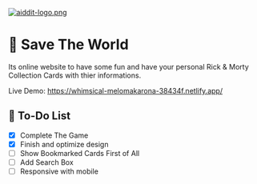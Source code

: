 [![aiddit-logo.png](https://external-content.duckduckgo.com/iu/?u=https%3A%2F%2Ftecake.com%2Fwp-content%2Fuploads%2F2020%2F10%2Fpos.jpg&f=1&nofb=1&ipt=b8fea6499f07abd72a4753fcb9b1d44d89e7263ac4b9546b3c29fc358260be15&ipo=images)](https://postimg.cc/SXPL97JD)
# 🤖 Save The World

Its online website to have some fun and have your personal Rick & Morty Collection Cards with thier informations.

Live Demo: https://whimsical-melomakarona-38434f.netlify.app/

## 🚀 To-Do List

- [x]  Complete The Game
- [x]  Finish and optimize design
- [ ]  Show Bookmarked Cards First of All
- [ ]  Add Search Box
- [ ]  Responsive with mobile
